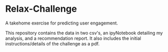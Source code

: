 # Relax-Challenge
A takehome exercise for predicting user engagement.

This repository contains the data in two csv's, an ipyNotebook detailing my analysis, and a recommendation report. It also includes the initial instructions/details of the challenge as a pdf.
